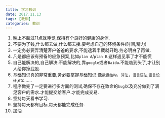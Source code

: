 ```yaml
---
title: 学习教训
date: 2017.11.13
tags: [教训]
categories: 教训
---
```


1. 晚上不超过11点就睡觉,保持有个良好的健康的身体.
2. 不要为了钱,什么都去做,什么都去接.要考虑自己的环境条件(时间,精力)
3. 一定务必要弄清楚客户爸爸的要求,不能逮着半截就开跑.务必明白了再做.
4. 凡是都应该有预备的应急预案,比如```plan A```/```plan B```.这样遇见事了才不能慌
5. 自己能解决的,自己解决.不能解决的,靠```google```或者```Baidu```.不能临到头了,才让别人给你擦屁股.
6. 基础知识真的非常重要,务必要掌握基础知识.像```数据结构```，```算法```，```语言语法```,```语言设计```,etc......
7. 程序做完了一定要进行多方面的测试,确保不存在致命的```bug```以及充分做到了满足客户的需求.才能提交给客户.才能完成交易.
8. 坚持每天看书学习.
9. 坚持每天都有目标,每天都能完成任务.
10. 加油
